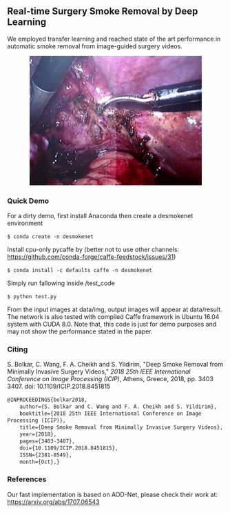 
## Real-time Surgery Smoke Removal by Deep Learning

We employed transfer learning and reached state of the art performance in automatic smoke removal from image-guided surgery videos. 

<div align="center">
  <img src="/videos/example1.gif" width="400" height="300"><br>
</div>


### Quick Demo

For a dirty demo, first install Anaconda then create a desmokenet environment
    
    $ conda create -n desmokenet

Install cpu-only pycaffe by (better not to use other channels: https://github.com/conda-forge/caffe-feedstock/issues/31)

    $ conda install -c defaults caffe -n desmokenet

Simply run fallowing inside /test_code

    $ python test.py
    
From the input images at data/img, output images will appear at data/result. The network is also tested with compiled Caffe framework in Ubuntu 16.04 system with CUDA 8.0. Note that, this code is just for demo purposes and may not show the performance stated in the paper. 

### Citing

S. Bolkar, C. Wang, F. A. Cheikh and S. Yildirim, "Deep Smoke Removal from Minimally Invasive Surgery Videos," _2018 25th IEEE International Conference on Image Processing (ICIP)_, Athens, Greece, 2018, pp. 3403 3407.   doi: 10.1109/ICIP.2018.8451815  

	@INPROCEEDINGS{bolkar2018,  
		author={S. Bolkar and C. Wang and F. A. Cheikh and S. Yildirim},  
		booktitle={2018 25th IEEE International Conference on Image Processing (ICIP)},  
		title={Deep Smoke Removal from Minimally Invasive Surgery Videos},  
		year={2018},  
		pages={3403-3407},  
		doi={10.1109/ICIP.2018.8451815},  
		ISSN={2381-8549},  
		month={Oct},}

### References

Our fast implementation is based on AOD-Net, please check their work at: https://arxiv.org/abs/1707.06543 

